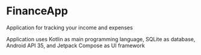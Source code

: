 # FinanceApp
Application for tracking your income and expenses

Application uses Kotlin as main programming language, SQLite as database, Android API 35, and Jetpack Compose as UI framework  
